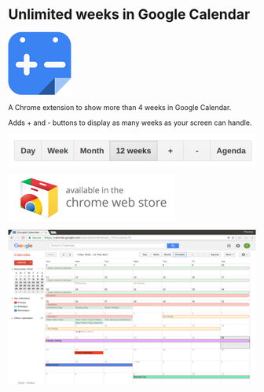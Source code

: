 # Unlimited weeks in Google Calendar
[![Unlimited weeks in Google Calendar icon](ext/icons/icon-128x128.png)](https://chrome.google.com/webstore/detail/gcal-unlimited-weeks/kppipnjcfidhlpgckimgaifilmkolokj)

A Chrome extension to show more than 4 weeks in Google Calendar.

Adds + and - buttons to display as many weeks as your screen can handle.

![plus and minus buttons](assets/buttons.png)

[![Chrome Web Store Badge](assets/ChromeWebStore_Badge_v2_340x96.png)](https://chrome.google.com/webstore/detail/gcal-unlimited-weeks/kppipnjcfidhlpgckimgaifilmkolokj)

![screenshot](assets/screenshot-1280x800.png)
